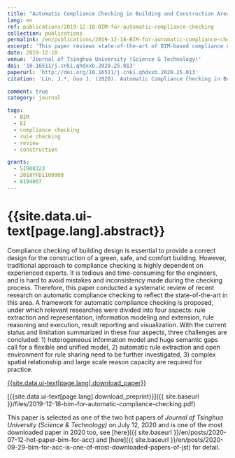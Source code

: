 ```yaml
---
title: "Automatic Compliance Checking in Building and Construction Area"
lang: en
ref: publications/2019-12-18-BIM-for-automatic-compliance-checking
collection: publications
permalink: /en/publications/2019-12-18-BIM-for-automatic-compliance-checking
excerpt: 'This paper reviews state-of-the-art of BIM-based compliance checking, and provides suggestions for future research'
date: 2019-12-18
venue: 'Journal of Tsinghua University (Science & Technology)'
doi: '10.16511/j.cnki.qhdxxb.2020.25.013'
paperurl: 'http://doi.org/10.16511/j.cnki.qhdxxb.2020.25.013'
citation: 'Lin, J.*, Guo J. (2020). Automatic Compliance Checking in Building and Construction Area. <i>Journal of Tsinghua University (Science & Technology)</i>, 60(10), 873-879. doi: 10.16511/j.cnki.qhdxxb.2020.25.013'

comment: true
category: journal

tags: 
  - BIM
  - EI
  - compliance checking
  - rule checking
  - review
  - construction

grants:
  - 51908323
  - 2018YFD1100900
  - 8194067
---
```



{{site.data.ui-text[page.lang].abstract}}
====

Compliance checking of building design is essential to provide a correct design for the construction of a green, safe, and comfort building. However, traditional approach to compliance checking is highly dependent on experienced experts. It is tedious and time-consuming for the engineers, and is hard to avoid mistakes and inconsistency made during the checking process. Therefore, this paper conducted a systematic review of recent research on automatic compliance checking to reflect the state-of-the-art in this area. A framework for automatic compliance checking is proposed, under which relevant researches were divided into four aspects: rule extraction and representation, information modeling and extension, rule reasoning and execution, result reporting and visualization. With the current status and limitation summarized in these four aspects, three challenges are concluded: 1) heterogeneous information model and huge semantic gaps call for a flexible and unified model, 2) automatic rule extraction and open environment for rule sharing need to be further investigated, 3) complex spatial relationship and large scale reason capacity are required for practice.

[{{site.data.ui-text[page.lang].download_paper}}](http://doi.org/10.16511/j.cnki.qhdxxb.2020.25.013)

[{{site.data.ui-text[page.lang].download_preprint}}]({{ site.baseurl }}/files/2019-12-18-bim-for-automatic-compliance-checking.pdf)

This paper is selected as one of the two hot papers of _Journal of Tsinghua University (Science & Technology)_ on July 12, 2020 and is one of the most downloaded paper in 2020 too, see [here]({{ site.baseurl }}/en/posts/2020-07-12-hot-paper-bim-for-acc) and [here]({{ site.baseurl }}/en/posts/2020-09-29-bim-for-acc-is-one-of-most-downloaded-papers-of-jst) for detail.
